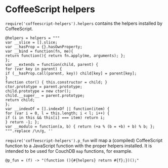 CoffeeScript helpers
====================

`require('coffeescript-helpers').helpers` contains the helpers installed by CoffeeScript.

    @helpers = helpers = """
    var __slice = [].slice;
    var __hasProp = {}.hasOwnProperty;
    var __bind = function(fn, me){
    return function(){ return fn.apply(me, arguments); };
    };
    var __extends = function(child, parent) {
    for (var key in parent) {
    if (__hasProp.call(parent, key)) child[key] = parent[key];
    }
    function ctor() { this.constructor = child; }
    ctor.prototype = parent.prototype;
    child.prototype = new ctor();
    child.__super__ = parent.prototype;
    return child;
    };
    var __indexOf = [].indexOf || function(item) {
    for (var i = 0, l = this.length; i < l; i++) {
    if (i in this && this[i] === item) return i;
    } return -1; };
    var __modulo = function(a, b) { return (+a % (b = +b) + b) % b; };
    """.replace /\n/g, ''

`require('coffeescript-helpers').p_fun` will map a (compiled) CoffeeScript function to a JavaScript function with the proper helpers installed. It is intended to be used for CouchDB `map` functions, for example.

    @p_fun = (f) -> "(function (){#{helpers} return #{f};})();"
